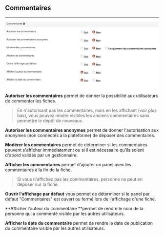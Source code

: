 ## Commentaires

---

![](images/clacoform-fig15.png)

**Autoriser les commentaires** permet de donner la possibilité aux utilisateurs de commenter les fiches.

> En n'autorisant pas les commentaires, mais en les affichant \(voir plus bas\), vous pouvez rendre visibles les anciens commentaires sans permettre le dépôt de nouveaux.

**Autoriser les commentaires anonymes** permet de donner l'autorisation aux anonymes \(non connectés à la plateforme\) de déposer des commentaires.

**Modérer les commentaires** permet de déterminer si les commentaires peuvent s'afficher immédiatement ou si il est nécessaire qu'ils soient d'abord validés par un gestionnaire.

**Afficher les commentaires** permet d'ajouter un panel avec les commentaires à la fin de la fiche.

> Si vous n'affichez pas les commentaires, personne ne peut en déposer sur la fiche.

**Ouvrir l'affichage par défaut** vous permet de déterminer si le panel par défaut "Commentaires" est ouvert ou fermé lors de l'affichage d'une fiche.

**Afficher l'auteur du commentaire **permet de rendre le nom de la personne qui a commenté visible par les autres utilisateurs.

**Afficher la date du commentaire** permet de rendre la date de publication du commentaire visible par les autres utilisateurs.


